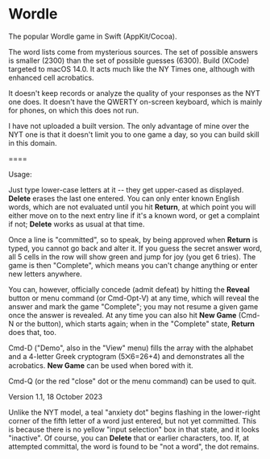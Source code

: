 # Wordle
The popular Wordle game in Swift (AppKit/Cocoa).

The word lists come from mysterious sources.  The set of possible answers is smaller (2300) than the set of possible guesses (6300).
Build (XCode) targeted to macOS 14.0.  It acts much like the NY Times one, although with enhanced cell acrobatics. 

It doesn't keep records or analyze the quality of your responses as the NYT one does. It doesn't have the QWERTY on-screen keyboard, which is mainly for phones, on which this does not run.

I have not uploaded a built version.   The only advantage of mine over the NYT one is that it doesn't limit you to one game a day, so you can build skill in this domain.

====

Usage:

Just type lower-case letters at it -- they get upper-cased as displayed. **Delete** erases the last one entered.  You can only enter known English words, which are not evaluated until you hit **Return**, at which point you will either move on to the next entry line if it's a known word, or get a complaint if not; **Delete** works as usual at that time.

Once a line is "committed", so to speak, by being approved when **Return** is typed, you cannot go back and alter it.
If you guess the secret answer word, all 5 cells in the row will show green and jump for joy (you get 6 tries).  The game is then "Complete", which means you can't change anything or enter new letters anywhere.

You can, however, officially concede (admit defeat) by hitting the **Reveal** button or menu command (or Cmd-Opt-V) at any time, which will reveal the answer and mark the game "Complete"; you may not resume a given game once the answer is revealed. At any time you can also hit **New Game** (Cmd-N or the button), which starts again;  when in the "Complete" state, **Return** does that, too.

Cmd-D ("Demo", also in the "View" menu) fills the array with the alphabet and a 4-letter Greek cryptogram (5⨉6=26+4) and demonstrates all the acrobatics. **New Game** can be used when bored with it.

Cmd-Q (or the red "close" dot or the menu command) can be used to quit.

Version 1.1, 18 October 2023

Unlike the NYT model, a teal "anxiety dot" begins flashing in the lower-right corner of the fifth letter of a word just entered, but not yet committed.  This is because there is no yellow "input selection" box in that state, and it looks "inactive".  Of course, you can **Delete** that or earlier characters, too. If, at attempted committal, the word is found to be "not a word", the dot remains.

